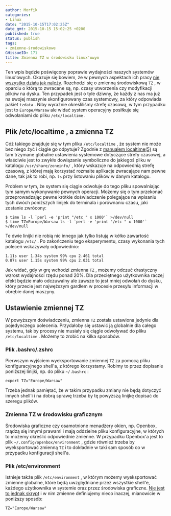 ```yaml
---
author: Morfik
categories:
- Linux
date: "2015-10-15T17:02:25Z"
date_gmt: 2015-10-15 15:02:25 +0200
published: true
status: publish
tags:
- zmienne-środowiskowe
GHissueID: 171
title: Zmienna TZ w środowisku linux'owym
---
```


Ten wpis będzie poświęcony poprawie wydajności naszych systemów linux'owych. Okazuje się bowiem, że
w pewnych aspektach ich pracy [nie wszystko działa jak
należy](http://www.brendangregg.com/blog/2014-05-11/strace-wow-much-syscall.html). Rozchodzi się o
zmienną środowiskową `TZ` , w oparciu o którą to zwracane są, np. czasy utworzenia czy modyfikacji
plików na dysku. Ten przypadek jest o tyle dziwny, że każdy z nas ma już na swojej maszynie
skonfigurowany czas systemowy, za który odpowiada pakiet `tzdata` . Niby wyraźnie określiliśmy
strefę czasową, w tym przypadku jest to `Europe/Warsaw` ale widać system operacyjny posiłkuje się
odwołaniami do pliku `/etc/localtime` .

<!--more-->
## Plik /etc/localtime , a zmienna TZ

Cóż takiego znajduje się w tym pliku `/etc/localtime` , że system nie może bez niego żyć i ciągle go
odpytuje? Zgodnie z [manualem
localtime(5)](https://www.freedesktop.org/software/systemd/man/localtime.html) są tam trzymane
globalne ustawienia systemowe dotyczące strefy czasowej, a właściwie jest to zwykłe dowiązanie
symboliczne do jakiegoś pliku w katalogu `/usr/share/zoneinfo/` , który wskazuje na odpowiednią
strefę czasową, z której mają korzystać rozmaite aplikacje zwracające nam pewne dane, tak jak to
robi, np. `ls` przy listowaniu plików w danym katalogu.

Problem w tym, że system się ciągle odwołuje do tego pliku spowalniając tym samym wykonywanie
pewnych operacji. Możemy się o tym przekonać przeprowadzając pewne krótkie doświadczenie polegające
na wpisaniu tych dwóch poniższych linijek do terminala i porównaniu czasu, jaki zostanie zwrócony:

    $ time ls -l `perl -e 'print "/etc " x 1000'` >/dev/null
    $ time TZ=Europe/Warsaw ls -l `perl -e 'print "/etc " x 1000'` >/dev/null

Te dwie linijki nie robią nic innego jak tylko listują w kółko zawartość katalogu `/etc/` . Po
zakończeniu tego eksperymentu, czasy wykonania tych poleceń wskazywały odpowiednio:

    1.11s user 1.34s system 99% cpu 2.461 total
    0.87s user 1.15s system 99% cpu 2.031 total

Jak widać, gdy w grę wchodzi zmienna `TZ` , możemy odczuć drastyczny wzrost wydajności rzędu ponad
20%. Dla przeciętnego użytkownika raczej efekt będzie mało odczuwalny ale zawsze to jest mniej
odwołań do dysku, który przecie jest najwęższym gardłem w procesie przesyłu informacji w obrębie
danej maszyny.

## Ustawienie zmiennej TZ

W powyższym doświadczeniu, zmienna `TZ` została ustawiona jedynie dla pojedynczego polecenia.
Przydałoby się ustawić ją globalnie dla całego systemu, tak by procesy nie musiały się ciągle
odwoływać do pliku `/etc/localtime` . Możemy to zrobić na kilka sposobów.

### Plik .bashrc/.zshrc

Pierwszym wyjściem wyeksportowanie zmiennej `TZ` za pomocą pliku konfiguracyjnego shell'a, z którego
korzystamy. Robimy to przez dopisanie poniższej linijki, np. do pliku `~/.bashrc` :

    export TZ="Europe/Warsaw"

Trzeba jednak pamiętać, że w takim przypadku zmiany nie będą dotyczyć innych shell'i i na dobrą
sprawę trzeba by tę powyższą linijkę dopisać do szeregu plików.

### Zmienna TZ w środowisku graficznym

Środowiska graficzne czy osamotnione menadżery okien, np. Openbox, rządzą się innymi prawami i mają
oddzielne pliku konfiguracyjne, w których to możemy określić odpowiednie zmienne. W przypadku
Openbox'a jest to plik `~/.config/openbox/environment` , gdzie również trzeba by wyeksportować
zmienną `TZ` i to dokładnie w taki sam sposób co w przypadku konfiguracji shell'a.

### Plik /etc/environment

Istnieje także plik `/etc/environment` , w którym możemy wyeksportować zmienne globalne, które będą
uwzględniane przez wszystkie shell'e, każdego użytkownika w systemie oraz przez środowiska
graficzne. [Nie jest to jednak skrypt](https://help.ubuntu.com/community/EnvironmentVariables) i w
nim zmienne definiujemy nieco inaczej, mianowicie w poniższy sposób:

    TZ="Europe/Warsaw"
